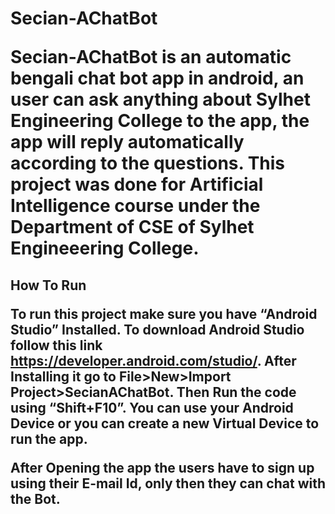 <h1>Secian-AChatBot

Secian-AChatBot is an automatic bengali chat bot app in android, an user can ask anything about Sylhet Engineering College to the app, the app will reply automatically according to the questions.
This project was done for Artificial Intelligence course under the Department of CSE of Sylhet Engineeering College.  


<h2>How To Run


To run this project make sure you have “Android Studio” Installed. To download Android Studio follow this link https://developer.android.com/studio/.  After Installing it go to File>New>Import Project>SecianAChatBot. Then Run the code using “Shift+F10”. You can use your Android Device or you can create a new Virtual Device to run the app.   

After Opening the app the users have to sign up using their E-mail Id, only then they can chat with the Bot.
